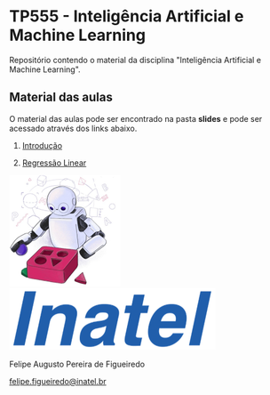 # TP555 - Inteligência Artificial e Machine Learning

Repositório contendo o material da disciplina "Inteligência Artificial e Machine Learning".

## Material das aulas

O material das aulas pode ser encontrado na pasta **slides** e pode ser acessado através dos links abaixo.

1. [Introdução](https://github.com/zz4fap/tp555-ml/blob/main/slides/TP555_Introdu%C3%A7%C3%A3o.pdf)

2. [Regressão Linear](https://github.com/zz4fap/tp555-ml/blob/main/slides/TP555_Regress%C3%A3o_Linear.pdf)

<img src="/figures/ml_logo1.png" width="200" height="200">                                       <img src="/figures/inatel_logo.png">

Felipe Augusto Pereira de Figueiredo

felipe.figueiredo@inatel.br
